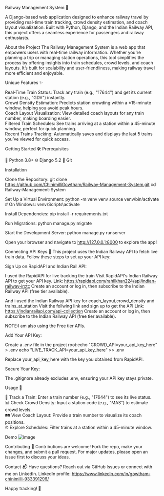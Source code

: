 Railway Management System 🚂

A Django-based web application designed to enhance railway travel by providing real-time train tracking, crowd density estimation, and coach layout visualization. Built with Python, Django, and the Indian Railway API, this project offers a seamless experience for passengers and railway enthusiasts.
   
About the Project
The Railway Management System is a web app that empowers users with real-time railway information. Whether you're planning a trip or managing station operations, this tool simplifies the process by offering insights into train schedules, crowd levels, and coach layouts. It’s built for scalability and user-friendliness, making railway travel more efficient and enjoyable.


Unique Features ✨

Real-Time Train Status: Track any train (e.g., "17644") and get its current station (e.g., "GDV") instantly.  
Crowd Density Estimation: Predicts station crowding within a ±15-minute window, helping you avoid peak hours.  
Coach Layout Visualization: View detailed coach layouts for any train number, making boarding easier.  
Filtered Train Schedules: See trains arriving at a station within a 45-minute window, perfect for quick planning.  
Recent Trains Tracking: Automatically saves and displays the last 5 trains you’ve viewed for quick access.

Getting Started 🛠️
Prerequisites

🐍 Python 3.8+
🌐 Django 5.2
📂 Git

Installation

Clone the Repository:
git clone https://github.com/ChinimilliGowtham/Railway-Management-System.git
cd Railway-Management-System


Set Up a Virtual Environment:
python -m venv venv
source venv/bin/activate  # On Windows: venv\Scripts\activate


Install Dependencies:
pip install -r requirements.txt


Run Migrations:
python manage.py migrate


Start the Development Server:
python manage.py runserver

Open your browser and navigate to http://127.0.0.1:8000 to explore the app!


Connecting API Keys 🔑
This project uses the Indian Railway API to fetch live train data. Follow these steps to set up your API key:

Sign Up on RapidAPI and Indian Rail API:

I used the RapidAPI for live tracking the train 
Visit RapidAPI's Indian Railway API to get your API key.
Link: https://rapidapi.com/rahilkhan224/api/indian-railway-irctc
Create an account or log in, then subscribe to the Indian Railway API (free tier available).

And i used the Indian Railway API key for coach_layout,crowd_density and trains_at_station
Visit the follwing link and sign up to get the API
Link: https://indianrailapi.com/api-collection
Create an account or log in, then subscribe to the Indian Railway API (free tier available).

NOTE:I am also using the Free tier APIs.

Add Your API Key:

Create a .env file in the project root:echo "CROWD_API=your_api_key_here" > .env
echo "LIVE_TRACK_API=your_api_key_here" >> .env


Replace your_api_key_here with the key you obtained from RapidAPI.


Secure Your Key:

The .gitignore already excludes .env, ensuring your API key stays private.



Usage 🎯

🚆 Track a Train: Enter a train number (e.g., "17644") to see its live status.  
📊 Check Crowd Density: Input a station code (e.g., "MAS") to estimate crowd levels.  
🛤️ View Coach Layout: Provide a train number to visualize its coach positions.  
⏰ Explore Schedules: Filter trains at a station within a 45-minute window.

Demo 
![image](https://github.com/user-attachments/assets/6a6fe7aa-6a3a-41b1-9bc5-b1b3b3b1f202)


Contributing 🤝
Contributions are welcome! Fork the repo, make your changes, and submit a pull request. For major updates, please open an issue first to discuss your ideas.

Contact 📬
Have questions? Reach out via GitHub Issues or connect with me on LinkedIn.
LinkedIn profile: https://www.linkedin.com/in/gowtham-chinimilli-933391296/

Happy tracking! 🚉
